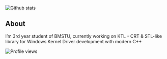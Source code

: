 ![Github stats](https://github-readme-stats.vercel.app/api?username=DymOK93&theme=cobalt&show_icons=true&count_private=true)

## About
I’m 3rd year student of BMSTU, currently working on KTL - CRT & STL-like library for Windows Kernel Driver development with modern C++

![Profile views](https://gpvc.arturio.dev/DymOK93)

<!--
**DymOK93/DymOK93** is a ✨ _special_ ✨ repository because its `README.md` (this file) appears on your GitHub profile.

Here are some ideas to get you started:

- 🔭 I’m currently working on ...
- 🌱 I’m currently learning ...
- 👯 I’m looking to collaborate on ...
- 🤔 I’m looking for help with ...
- 💬 Ask me about ...
- 📫 How to reach me: ...
- 😄 Pronouns: ...
- ⚡ Fun fact: ...
-->
